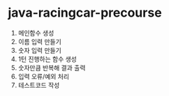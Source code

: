 # java-racingcar-precourse
1. 메인함수 생성
2. 이름 입력 만들기
3. 숫자 입력 만들기
4. 1턴 진행하는 함수 생성
5. 숫자만큼 반복해 결과 출력
6. 입력 오류/예외 처리
7. 테스트코드 작성